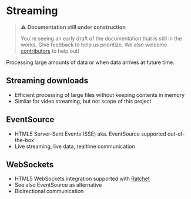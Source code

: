 # Streaming

> ⚠️ **Documentation still under construction**
>
> You're seeing an early draft of the documentation that is still in the works.
> Give feedback to help us prioritize.
> We also welcome [contributors](../more/community.md) to help out!

Processing large amounts of data or when data arrives at future time.

## Streaming downloads

* Efficient processing of large files without keeping contents in memory
* Similar for video streaming, but not scope of this project

## EventSource

* HTML5 Server-Sent Events (SSE) aka. EventSource supported out-of-the-box
* Live streaming, live data, realtime communication

## WebSockets

* HTML5 WebSockets integration supported with [Ratchet](http://socketo.me/)
* See also EventSource as alternative
* Bidirectional communication
